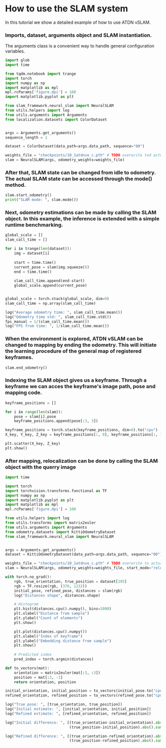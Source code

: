 # How to use the SLAM system
In this tutorial we show a detailed example of how to use ATDN vSLAM.

### Imports, dataset, arguments object and SLAM instantiation.
The arguments class is a convenient way to handle general configuration variables.

```python
import glob
import time

from tqdm.notebook import trange
import torch
import numpy as np
import matplotlib as mpl
mpl.rcParams['figure.dpi'] = 100
import matplotlib.pyplot as plt

from slam_framework.neural_slam import NeuralSLAM
from utils.helpers import log
from utils.arguments import Arguments
from localization.datasets import ColorDataset


args = Arguments.get_arguments()
sequence_length = 1

dataset = ColorDataset(data_path=args.data_path, sequence="00")

weights_file = "checkpoints/10_1atdnvo_c.pth" # TODO overwrite tod actual
slam = NeuralSLAM(args, odometry_weights=weights_file)
```

### After that, SLAM state can be changed from idle to odometry. The actual SLAM state can be accessed through the mode() method.

```python
slam.start_odometry()
print("SLAM mode: ", slam.mode())
```

### Next, odometry estimations can be made by calling the SLAM object. In this example, the inference is extended with a simple runtime benchmarking.

```python
global_scale = []
slam_call_time = []

for i in trange(len(dataset)):
    img = dataset[i]
    
    start = time.time()
    current_pose = slam(img.squeeze())
    end = time.time()
    
    slam_call_time.append(end-start)
    global_scale.append(current_pose)


global_scale = torch.stack(global_scale, dim=0)
slam_call_time = np.array(slam_call_time)

log("Average odometry time: ", slam_call_time.mean())
log("Odometry time std: ", slam_call_time.std())
fps_manual = 1/(slam_call_time.mean())
log("FPS from time: ", 1/slam_call_time.mean())
```

### When the environment is explored, ATDN vSLAM can be changed to mapping by ending the odometry. This will initiate the learning procedure of the general map of registered keyframes.

```python
slam.end_odometry()
```

### Indexing the SLAM object gives us a keyframe. Through a keyframe we can acces the keyframe's image path, pose and mapping code.

```python
keyframe_positions = []

for i in range(len(slam)):
    pose = slam[i].pose
    keyframe_positions.append(pose[:3, 3])

keyframe_positions = torch.stack(keyframe_positions, dim=0).to("cpu")
X_key, Y_key, Z_key = keyframe_positions[:, 0], keyframe_positions[:, 1], keyframe_positions[:, 2]

plt.scatter(X_key, Z_key)
plt.show()
```

### After mapping, relocalization can be done by calling the SLAM object with the querry image

```python
import time

import torch
import torchvision.transforms.functional as TF
import numpy as np
import matplotlib.pyplot as plt
import matplotlib as mpl
mpl.rcParams['figure.dpi'] = 100

from utils.helpers import log
from utils.transforms import matrix2euler
from utils.arguments import Arguments
from odometry.datasets import KittiOdometryDataset
from slam_framework.neural_slam import NeuralSLAM


args = Arguments.get_arguments()
dataset = KittiOdometryDataset(data_path=args.data_path, sequence="00")

weights_file = "checkpoints/10_1atdnvo_c.pth" # TODO overwrite to actual
slam = NeuralSLAM(args, odometry_weights=weights_file, start_mode="relocalization")

with torch.no_grad():
    rgb, true_orientation, true_position = dataset[195]
    rgb = TF.resize(rgb, (376, 1232))
    initial_pose, refined_pose, distances = slam(rgb)
    log("Distances shape", distances.shape)

    # Histogram
    plt.hist(distances.cpu().numpy(), bins=1000)
    plt.xlabel("Distance from sample")
    plt.ylabel("Count of elements")
    plt.show()

    plt.plot(distances.cpu().numpy())
    plt.xlabel("Index of keyframe")
    plt.ylabel("Embedding distance from sample")
    plt.show()
    
    # Predicted index
    pred_index = torch.argmin(distances)

def to_vectors(mat):
    orientation = matrix2euler(mat[:3, :3])
    position = mat[:3, -1]
    return orientation, position

initial_orientation, initial_position = to_vectors(initial_pose.to("cpu"))
refined_orientation, refined_position = to_vectors(refined_pose.to("cpu"))

log("True pose: ", [true_orientation, true_position])
log("Initial estimate: ", [initial_orientation, initial_position])
log("Refined estimate: ", [refined_orientation, refined_position])

log("Initial difference: ", [(true_orientation-initial_orientation).abs().sum(), 
                             (true_position-initial_position).abs().sum()])

log("Refined difference: ", [(true_orientation-refined_orientation).abs().sum(), 
                             (true_position-refined_position).abs().sum()])
```
